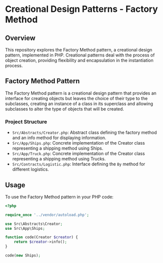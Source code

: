 # Creational Design Patterns - Factory Method

## Overview

This repository explores the Factory Method pattern, a creational design pattern, implemented in PHP. Creational patterns deal with the process of object creation, providing flexibility and encapsulation in the instantiation process.

## Factory Method Pattern

The Factory Method pattern is a creational design pattern that provides an interface for creating objects but leaves the choice of their type to the subclasses, creating an instance of a class in its superclass and allowing subclasses to alter the type of objects that will be created.

### Project Structure

- `Src/Abstracts/Creator.php`: Abstract class defining the factory method and an info method for displaying information.
- `Src/App/Ships.php`: Concrete implementation of the Creator class representing a shipping method using Ships.
- `Src/App/Truck.php`: Concrete implementation of the Creator class representing a shipping method using Trucks.
- `Src/Contracts/Logistic.php`: Interface defining the `By` method for different logistics.

## Usage

To use the Factory Method pattern in your PHP code:

```php
<?php

require_once '../vendor/autoload.php';

use Src\Abstracts\Creator;
use Src\App\Ships;

function code(Creator $creator) {
    return $creator->info();
}

code(new Ships);
